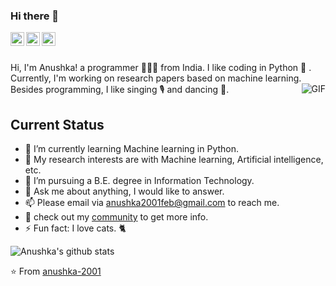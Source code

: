 ### Hi there 👋




<a href="https://www.linkedin.com/in/anushka-bhagchandani-07659618b/">
  <img align="left" alt="LinkedIn" width="22px" src="https://cdn.jsdelivr.net/npm/simple-icons@3.1.0/icons/linkedin.svg" />
</a>

<a href="https://github.com/ProjectBasedLearning/resources">
  <img align="left" alt="Project Based Learning Community" width="22px" src="https://cdn.jsdelivr.net/npm/simple-icons@3.1.0/icons/opensourceinitiative.svg" />
</a>
<a href="https://www.hackerrank.com/Anushka2001feb">
  <img align="left" alt="HackerRank" width="22px" src="https://cdn.jsdelivr.net/npm/simple-icons@3.1.0/icons/hackerrank.svg" />
</a>

<br />
<br />

Hi, I'm Anushka! a programmer 👨🏻‍💻 from India. I like coding in Python 🐍 . Currently, I'm working on research papers based on machine learning. Besides programming, I like singing 🎙 and dancing 💃.
  <img align="right" alt="GIF" src="https://media.giphy.com/media/dxn6fRlTIShoeBr69N/source.gif" />



## Current Status 

<!--  - 👨🏻‍💻 I’m currently working on [ProjectBasedLearning community](https://github.com/ProjectBasedLearning/resources). -->
- 🌱 I’m currently learning Machine learning in Python.
- 🤔 My research interests are with Machine learning, Artificial intelligence, etc.
- 💼 I’m pursuing a B.E. degree in Information Technology.
- 💬 Ask me about anything, I would like to answer.
- 📫 Please email via anushka2001feb@gmail.com to reach me.
- 👀 check out my [community](https://github.com/ProjectBasedLearning/resources) to get more info.
- ⚡ Fun fact: I love cats. 🐈


![Anushka's github stats](https://github-readme-stats.vercel.app/api?username=anushka-2001&show_icons=true&hide_border=true)


⭐️ From [anushka-2001](https://github.com/anushka-2001)
